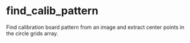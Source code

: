 # find_calib_pattern
Find calibration board pattern from an image and extract center points in the circle grids array.
